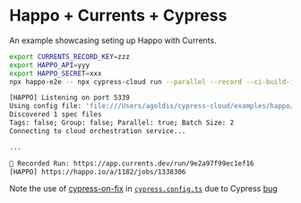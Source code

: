 # Happo + Currents + Cypress

An example showcasing seting up Happo with Currents.

```sh
export CURRENTS_RECORD_KEY=zzz
export HAPPO_API=yyy
export HAPPO_SECRET=xxx
npx happo-e2e -- npx cypress-cloud run --parallel --record --ci-build-id `date +%s`

[HAPPO] Listening on port 5339
Using config file: 'file:///Users/agoldis/cypress-cloud/examples/happo/currents.config.js'
Discovered 1 spec files
Tags: false; Group: false; Parallel: true; Batch Size: 2
Connecting to cloud orchestration service...

...

🏁 Recorded Run: https://app.currents.dev/run/9e2a97f99ec1ef16
[HAPPO] https://happo.io/a/1182/jobs/1338306
```

Note the use of [cypress-on-fix]() in [`cypress.config.ts`](examples/happo/cypress.config.ts) due to Cypress [bug](https://github.com/cypress-io/cypress/issues/5240)
